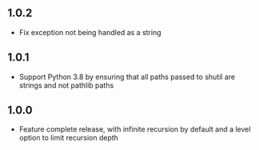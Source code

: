 ## 1.0.2

* Fix exception not being handled as a string

## 1.0.1

* Support Python 3.8 by ensuring that all paths passed to shutil are strings and not pathlib paths

## 1.0.0

* Feature complete release, with infinite recursion by default and a level option to limit recursion depth
